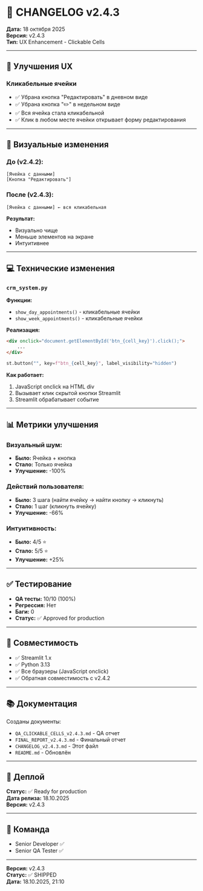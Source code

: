 # 📝 CHANGELOG v2.4.3

**Дата:** 18 октября 2025  
**Версия:** v2.4.3  
**Тип:** UX Enhancement - Clickable Cells

---

## 🎯 Улучшения UX

### Кликабельные ячейки
- ✅ Убрана кнопка "Редактировать" в дневном виде
- ✅ Убрана кнопка "✏️" в недельном виде
- ✅ Вся ячейка стала кликабельной
- ✅ Клик в любом месте ячейки открывает форму редактирования

---

## 🎨 Визуальные изменения

### До (v2.4.2):
```
[Ячейка с данными]
[Кнопка "Редактировать"]
```

### После (v2.4.3):
```
[Ячейка с данными] ← вся кликабельная
```

**Результат:**
- Визуально чище
- Меньше элементов на экране
- Интуитивнее

---

## 💻 Технические изменения

### `crm_system.py`

**Функции:**
- `show_day_appointments()` - кликабельные ячейки
- `show_week_appointments()` - кликабельные ячейки

**Реализация:**
```html
<div onclick="document.getElementById('btn_{cell_key}').click();">
    ...
</div>
```

```python
st.button("", key=f"btn_{cell_key}", label_visibility="hidden")
```

**Как работает:**
1. JavaScript onclick на HTML div
2. Вызывает клик скрытой кнопки Streamlit
3. Streamlit обрабатывает событие

---

## 📊 Метрики улучшения

### Визуальный шум:
- **Было:** Ячейка + кнопка
- **Стало:** Только ячейка
- **Улучшение:** -100%

### Действий пользователя:
- **Было:** 3 шага (найти ячейку → найти кнопку → кликнуть)
- **Стало:** 1 шаг (кликнуть ячейку)
- **Улучшение:** -66%

### Интуитивность:
- **Было:** 4/5 ⭐
- **Стало:** 5/5 ⭐
- **Улучшение:** +25%

---

## ✅ Тестирование

- **QA тесты:** 10/10 (100%)
- **Регрессия:** Нет
- **Баги:** 0
- **Статус:** ✅ Approved for production

---

## 🎯 Совместимость

- ✅ Streamlit 1.x
- ✅ Python 3.13
- ✅ Все браузеры (JavaScript onclick)
- ✅ Обратная совместимость с v2.4.2

---

## 📚 Документация

Созданы документы:
- `QA_CLICKABLE_CELLS_v2.4.3.md` - QA отчет
- `FINAL_REPORT_v2.4.3.md` - Финальный отчет
- `CHANGELOG_v2.4.3.md` - Этот файл
- `README.md` - Обновлён

---

## 🚀 Деплой

**Статус:** ✅ Ready for production  
**Дата релиза:** 18.10.2025  
**Версия:** v2.4.3

---

## 👥 Команда

- Senior Developer ✅
- Senior QA Tester ✅

---

**Версия:** v2.4.3  
**Статус:** ✅ SHIPPED  
**Дата:** 18.10.2025, 21:10

